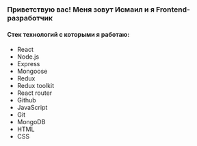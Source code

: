 ### Приветствую вас! Меня зовут Исмаил и я Frontend-разработчик

#### Стек технологий с которыми я работаю:
- React
- Node.js
- Express
- Mongoose
- Redux
- Redux toolkit
- React router
- Github
- JavaScript
- Git
- MongoDB
- HTML
- СSS

